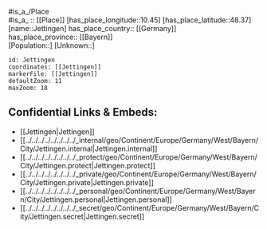 ﻿---
location: [48.37,10.45] 
mapzoom: [7,12] 
mapmarker: city 
type: City
tags:
- geo/City


SpocWebEntityId: 31198
isDeleted: false
confidential: public

---
#is_a_/Place  
#is_a_ :: [[Place]] 
[has_place_longitude::10.45] 
[has_place_latitude::48.37] 
[name::Jettingen] 
has_place_country:: [[Germany]]  
has_place_province:: [[Bayern]]  
[Population::] 
[Unknown::] 


```leaflet
id: Jettingen
coordinates: [[Jettingen]] 
markerFile: [[Jettingen]] 
defaultZoom: 11 
maxZoom: 18
```


## Confidential Links & Embeds: 
- [[Jettingen|Jettingen]]  
- [[../../../../../../../../_internal/geo/Continent/Europe/Germany/West/Bayern/City/Jettingen.internal|Jettingen.internal]] 
- [[../../../../../../../../_protect/geo/Continent/Europe/Germany/West/Bayern/City/Jettingen.protect|Jettingen.protect]] 
- [[../../../../../../../../_private/geo/Continent/Europe/Germany/West/Bayern/City/Jettingen.private|Jettingen.private]] 
- [[../../../../../../../../_personal/geo/Continent/Europe/Germany/West/Bayern/City/Jettingen.personal|Jettingen.personal]] 
- [[../../../../../../../../_secret/geo/Continent/Europe/Germany/West/Bayern/City/Jettingen.secret|Jettingen.secret]] 
